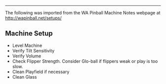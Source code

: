 ***
The following was imported from the WA Pinball Machine Notes webpage at http://wapinball.net/setups/
## Machine Setup
-   Level Machine
-   Verify Tilt Sensitivity
-   Verify Volume
-   Check Flipper Strength. Consider Glo-ball if flippers weak or play is too slow.
-   Clean Playfield if necessary
-   Clean Glass